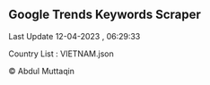 

## Google Trends Keywords Scraper 
 
Last Update 12-04-2023 , 06:29:33

Country List :
VIETNAM.json



© Abdul Muttaqin 

